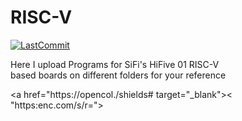 # RISC-V

[![LastCommit](https://img.shields.io/github/last-commit/balaji303/RISC-V.svg?style=social)](https://github.com/balaji303/RISC-V/commits/master)

Here I upload Programs for SiFi's HiFive 01 RISC-V  
based boards on different folders for your reference


<a href="https://opencol./shields# target="_blank">< "https:enc.com/s/r=">
